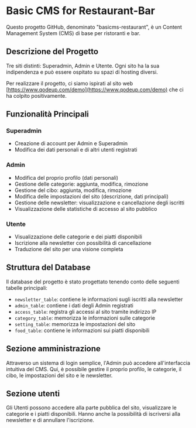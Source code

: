 # Basic CMS for Restaurant-Bar

Questo progetto GitHub, denominato "basicms-restaurant", è un Content Management System (CMS) di base per ristoranti e bar.
## Descrizione del Progetto

Tre siti distinti: Superadmin, Admin e Utente. Ogni sito ha la sua indipendenza e può essere ospitato su spazi di hosting diversi.

Per realizzare il progetto, ci siamo ispirati al sito web [https://www.qodeup.com/demo](https://www.qodeup.com/demo) che ci ha colpito positivamente.

## Funzionalità Principali

### Superadmin

- Creazione di account per Admin e Superadmin
- Modifica dei dati personali e di altri utenti registrati

### Admin

- Modifica del proprio profilo (dati personali)
- Gestione delle categorie: aggiunta, modifica, rimozione
- Gestione del cibo: aggiunta, modifica, rimozione
- Modifica delle impostazioni del sito (descrizione, dati principali)
- Gestione delle newsletter: visualizzazione e cancellazione degli iscritti
- Visualizzazione delle statistiche di accesso al sito pubblico

### Utente

- Visualizzazione delle categorie e dei piatti disponibili
- Iscrizione alla newsletter con possibilità di cancellazione
- Traduzione del sito per una visione completa

## Struttura del Database

Il database del progetto è stato progettato tenendo conto delle seguenti tabelle principali:

- `newsletter_table`: contiene le informazioni sugli iscritti alla newsletter
- `admin_table`: contiene i dati degli Admin registrati
- `access_table`: registra gli accessi al sito tramite indirizzo IP
- `category_table`: memorizza le informazioni sulle categorie
- `setting_table`: memorizza le impostazioni del sito
- `food_table`: contiene le informazioni sui piatti disponibili

## Sezione amministrazione

Attraverso un sistema di login semplice, l'Admin può accedere all'interfaccia intuitiva del CMS. Qui, è possibile gestire il proprio profilo, le categorie, il cibo, le impostazioni del sito e le newsletter.

## Sezione utenti

Gli Utenti possono accedere alla parte pubblica del sito, visualizzare le categorie e i piatti disponibili. Hanno anche la possibilità di iscriversi alla newsletter e di annullare l'iscrizione.
